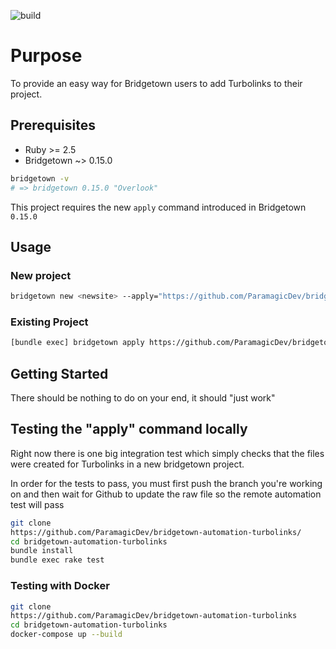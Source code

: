 ![build](https://github.com/ParamagicDev/bridgetown-automation-turbolinks/workflows/build/badge.svg)

# Purpose

To provide an easy way for Bridgetown users to add Turbolinks to their project.

## Prerequisites

- Ruby >= 2.5
- Bridgetown ~> 0.15.0

```bash
bridgetown -v
# => bridgetown 0.15.0 "Overlook"
```

This project requires the new `apply` command introduced in Bridgetown
`0.15.0`

## Usage

### New project

```bash
bridgetown new <newsite> --apply="https://github.com/ParamagicDev/bridgetown-automation-turbolinks"
```

### Existing Project

```bash
[bundle exec] bridgetown apply https://github.com/ParamagicDev/bridgetown-automation-turbolinks
```

## Getting Started

There should be nothing to do on your end, it should "just work"

## Testing the "apply" command locally

Right now there is one big integration test which simply
checks that the files were created for Turbolinks in a new bridgetown project.

In order for the tests to pass, you must first push the branch you're working on and then
wait for Github to update the raw file so the remote automation test will pass

```bash
git clone
https://github.com/ParamagicDev/bridgetown-automation-turbolinks/
cd bridgetown-automation-turbolinks
bundle install
bundle exec rake test
```

### Testing with Docker

```bash
git clone
https://github.com/ParamagicDev/bridgetown-automation-turbolinks
cd bridgetown-automation-turbolinks
docker-compose up --build
```
